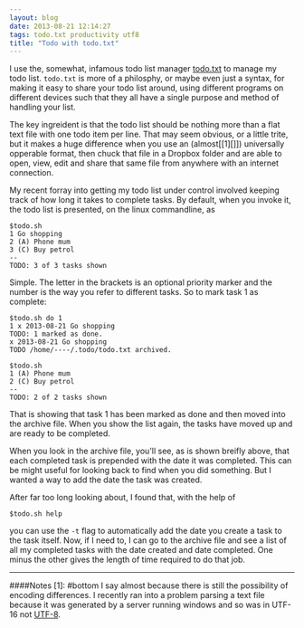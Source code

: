 ```yaml
---
layout: blog
date: 2013-08-21 12:14:27
tags: todo.txt productivity utf8
title: "Todo with todo.txt"
---
```

I use the, somewhat, infamous todo list manager [todo.txt](http://todo.txt) to manage my todo
list. `todo.txt` is more of a philosphy, or maybe even just a syntax, for making
it easy to share your todo list around, using different programs on different
devices such that they all have a single purpose and method of handling your
list.

The key ingreident is that the todo list should be nothing more than a flat text
file with one todo item per line. That may seem obvious, or a little trite, but
it makes a huge difference when you use an (almost\[[1][]\]) universally opperable
format, then chuck that file in a Dropbox folder and are able to open, view,
edit and share that same file from anywhere with an internet connection.

My recent forray into getting my todo list under control involved keeping track
of how long it takes to complete tasks. By default, when you invoke it, the todo
list is presented, on the linux commandline, as

	$todo.sh
	1 Go shopping
	2 (A) Phone mum
	3 (C) Buy petrol
	--
	TODO: 3 of 3 tasks shown

Simple. The letter in the brackets is an optional priority marker and the number
is the way you refer to different tasks. So to mark task 1 as complete:

	$todo.sh do 1
	1 x 2013-08-21 Go shopping
	TODO: 1 marked as done.
	x 2013-08-21 Go shopping
	TODO /home/----/.todo/todo.txt archived.

	$todo.sh
	1 (A) Phone mum
	2 (C) Buy petrol
	--
	TODO: 2 of 2 tasks shown

That is showing that task 1 has been marked as done and then moved into the
archive file. When you show the list again, the tasks have moved up and are
ready to be completed.

When you look in the archive file, you'll see, as is shown breifly above, that
each completed task is prepended with the date it was completed. This can be
might useful for looking back to find when you did something. But I wanted a way
to add the date the task was created.

After far too long looking about, I found that, with the help of

	$todo.sh help

you can use the `-t` flag to automatically add the date you create a task to the
task itself. Now, if I need to, I can go to the archive file and see a list of
all my completed tasks with the date created and date completed. One minus the
other gives the length of time required to do that job.

---

####Notes
[1]: #bottom
I say almost because there is still the possibility of encoding differences. I
recently ran into a problem parsing a text file because it was generated by a
server running windows and so was in UTF-16 not
[UTF-8](www.utf8everywhere.org/).
